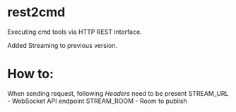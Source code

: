 # rest2cmd
Executing cmd tools via HTTP REST interface.

Added Streaming to previous version.

# How to:
When sending request, following *Headers* need to be present
STREAM_URL - WebSocket API endpoint
STREAM_ROOM - Room to publish
